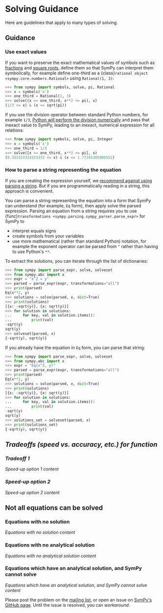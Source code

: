 # Solving Guidance

Here are guidelines that apply to many types of solving.

## Guidance

### Use exact values

If you want to preserve the exact mathematical values of symbols such as
[fractions](tutorial-gotchas-final-notes) and [square
roots](symbolic-computation), define them so that SymPy can interpret them
symbolically, for example define one-third as a {class}`rational object <sympy.core.numbers.Rational>` using `Rational(1, 3)`:


```py
>>> from sympy import symbols, solve, pi, Rational
>>> x = symbols('x')
>>> one_third = Rational(1, 3)
>>> solve((x >= one_third, x**2 <= pi), x)
(1/3 <= x) & (x <= sqrt(pi))
```

If you use the division operator between standard Python numbers, for example
`1/3`, [Python will perform the division numerically](python-vs-sympy-numbers) and pass that inexact value to SymPy,
leading to an inexact, numerical expression for all relations:

```py
>>> from sympy import symbols, solve, pi, Integer
>>> x = symbols('x')
>>> one_third = 1/3
>>> solve([x >= one_third, x**2 <= pi], x)
(0.333333333333333 <= x) & (x <= 1.77245385090552)
```

### How to parse a string representing the equation

If you are creating the expression yourself, we 
[recommend against using parsing a string](
https://github.com/sympy/sympy/wiki/Idioms-and-Antipatterns#strings-as-input). But if you are programmatically reading in a string, this approach is convenient.

You can parse a string representing the equation into a form that SymPy can
understand (for example, `Eq` form), then apply solve the parsed expression.
Parsing an equation from a string requires you to use {func}`transformations
<sympy.parsing.sympy_parser.parse_expr>` for SymPy to
- interpret equals signs
- create symbols from your variables
-  use more mathematical (rather than standard Python) notation, 
for example the exponent operator can be parsed from `^` rather than having 
to use Python's `**`.

To extract the solutions, you can iterate through the list of dictionaries:  
    
```py
>>> from sympy import parse_expr, solve, solveset
>>> from sympy.abc import x
>>> expr = "x^2 = y"
>>> parsed = parse_expr(expr, transformations="all")
>>> print(parsed)
Eq(x**2, y)
>>> solutions = solve(parsed, x, dict=True)
>>> print(solutions)
[{x: -sqrt(y)}, {x: sqrt(y)}]
>>> for solution in solutions:
...     for key, val in solution.items():
...         print(val)
-sqrt(y)
sqrt(y)
>>> solveset(parsed, x)
{-sqrt(y), sqrt(y)}
```

If you already have the equation in `Eq` form, you can parse that string:

```py
>>> from sympy import parse_expr, solve, solveset
>>> from sympy.abc import x
>>> expr = "Eq(x^2, y)"
>>> parsed = parse_expr(expr, transformations="all")
>>> print(parsed)
Eq(x**2, y)
>>> solutions = solve(parsed, x, dict=True)
>>> print(solutions)
[{x: -sqrt(y)}, {x: sqrt(y)}]
>>> for solution in solutions:
...     for key, val in solution.items():
...         print(val)
-sqrt(y)
sqrt(y)
>>> solutions_set = solveset(parsed, x)
>>> print(solutions_set)
{-sqrt(y), sqrt(y)}
```

## *Tradeoffs (speed vs. accuracy, etc.) for function*

### *Tradeoff 1*

*Speed-up option 1 content*

### *Speed-up option 2*

*Speed-up option 2 content*

## Not all equations can be solved

### Equations with no solution

*Equations with no solution content*

### Equations with no analytical solution

*Equations with no analytical solution content*

### Equations which have an analytical solution, and SymPy cannot solve

*Equations which have an analytical solution, and SymPy cannot solve content*

Please post the problem on the 
[mailing list](https://groups.google.com/g/sympy), or open an issue on 
[SymPy's GitHub page](https://github.com/sympy/sympy/issues). Until the issue 
is resolved, you can *workaround*.
